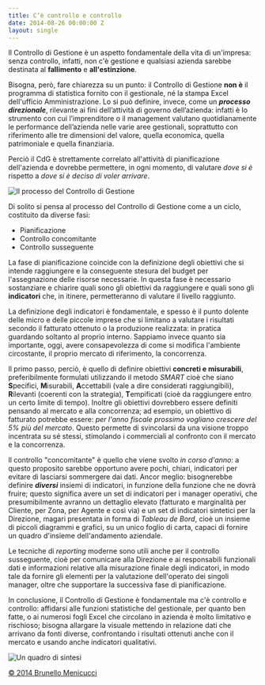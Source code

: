 ```yaml
---
title: C’è controllo e controllo
date: 2014-08-26 00:00:00 Z
layout: single
---
```


Il Controllo di Gestione è un aspetto fondamentale della vita di un'impresa: senza controllo, infatti, non c'è gestione e qualsiasi azienda sarebbe destinata al <strong>fallimento</strong> e <strong>all'estinzione</strong>.

Bisogna, però, fare chiarezza su un punto: il Controllo di Gestione <strong>non è</strong> il programma di statistica fornito con il gestionale, né la stampa Excel dell'ufficio Amministrazione. Lo si può definire, invece, come un <strong><em>processo direzionale</em></strong>, rilevante ai fini dell’attività di governo dell’azienda: infatti è lo strumento con cui l’imprenditore o il management valutano quotidianamente le performance dell’azienda nelle varie aree gestionali, soprattutto con riferimento alle tre dimensioni del valore, quella economica, quella patrimoniale e quella finanziaria.

Perciò il CdG è strettamente correlato all'attività di pianificazione dell'azienda e dovrebbe permettere, in ogni momento, di valutare <em>dove si è</em> rispetto a <em>dove si è deciso di voler arrivare</em>.

<img class="aligncenter" src="https://dl.dropboxusercontent.com/u/312263/%7EImages/300px-Change_Management_controllo_progetto.PNG" alt="Il processo del Controllo di Gestione" />

Di solito si pensa al processo del Controllo di Gestione come a un ciclo, costituito da diverse fasi:
<ul>
	<li>Pianificazione</li>
	<li>Controllo concomitante</li>
	<li>Controllo susseguente</li>
</ul>
La fase di pianificazione coincide con la definizione degli obiettivi che si intende raggiungere e la conseguente stesura del budget per l'assegnazione delle risorse necessarie. In questa fase è necessario sostanziare e chiarire quali sono gli obiettivi da raggiungere e quali sono gli <strong>indicatori</strong> che, in itinere, permetteranno di valutare il livello raggiunto.

La definizione degli indicatori è fondamentale, e spesso è il punto dolente delle micro e delle piccole imprese che si limitano a valutare i risultati secondo il fatturato ottenuto o la produzione realizzata: in pratica guardando soltanto al proprio interno. Sappiamo invece quanto sia importante, oggi, avere consapevolezza di come si modifica l'ambiente circostante, il proprio mercato di riferimento, la concorrenza.

Il primo passo, perciò, è quello di definire obiettivi <strong>concreti e misurabili</strong>, preferibilmente formulati utilizzando il metodo <em>SMART</em> cioè che siano <strong>S</strong>pecifici, <strong>M</strong>isurabili, <strong>A</strong>ccettabili (vale a dire considerati raggiungibili), <strong>R</strong>ilevanti (coerenti con la strategia), <strong>T</strong>empificati (cioè da raggiungere entro un certo limite di tempo). Inoltre gli obiettivi dovrebbero essere definiti pensando al mercato e alla concorrenza; ad esempio, un obiettivo di fatturato potrebbe essere: <em>per l'anno fiscale prossimo vogliano crescere del 5% più del mercato</em>. Questo permette di svincolarsi da una visione troppo incentrata su sé stessi, stimolando i commerciali al confronto con il mercato e la concorrenza.

Il controllo "concomitante" è quello che viene svolto <em>in corso d'anno</em>: a questo proposito sarebbe opportuno avere pochi, chiari, indicatori per evitare di lasciarsi sommergere dai dati. Ancor meglio: bisognerebbe definire <strong><em>diversi</em></strong> insiemi di indicatori, in funzione della funzione che ne dovrà fruire; questo significa avere un set di indicatori per i manager operativi, che presumibilmente avranno un dettaglio elevato (fatturato e marginalità per Cliente, per Zona, per Agente e così via) e un set di indicatori sintetici per la Direzione, magari presentata in forma di <em>Tableau de Bord</em>, cioè un insieme di piccoli diagrammi e grafici, su un unico foglio di carta, capaci di fornire un quadro d'insieme dell'andamento aziendale.

Le tecniche di <em>reporting</em> moderne sono utili anche per il controllo susseguente, cioè per comunicare alla Direzione e ai responsabili funzionali dati e informazioni relative alla misurazione finale degli indicatori, in modo tale da fornire gli elementi per la valutazione dell'operato dei singoli manager, oltre che supportare la successiva fase di pianificazione.

In conclusione, il Controllo di Gestione è fondamentale ma c'è controllo e controllo: affidarsi alle funzioni statistiche del gestionale, per quanto ben fatte, o ai numerosi fogli Excel che circolano in azienda è molto limitativo e rischioso; bisogna allargare la visuale mettendo in relazione dati che arrivano da fonti diverse, confrontando i risultati ottenuti anche con il mercato e usando anche indicatori qualitativi.

<img src="https://dl.dropboxusercontent.com/u/312263/%7EImages/11-25%2010.54.1pm.jpg" alt="Un quadro di sintesi" />

<a href="http://www.menicucci.co">© 2014 Brunello Menicucci</a>